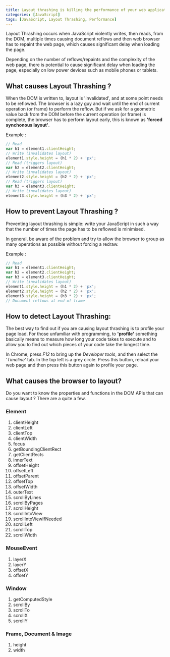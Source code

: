 ```yaml
---
title: Layout thrashing is killing the performance of your web application
categories: [JavaScript]
tags: [JavaScript, Layout Thrashing, Performance]
---
```


Layout Thrashing occurs when JavaScript violently writes, then reads, from the DOM, multiple times causing document 
reflows and then web browser has to repaint the web page, which causes significant delay when loading the page.

Depending on the number of reflows/repaints and the complexity of the web page, there is potential to cause significant 
delay when loading the page, especially on low power devices such as mobile phones or tablets.

## What causes Layout Thrashing ?

When the DOM is written to, layout is 'invalidated', and at some point needs to be reflowed. The browser is a lazy guy 
and wait until the end of current operation (or frame) to perform the reflow. But if we ask for a geometric value back 
from the DOM before the current operation (or frame) is complete, the browser has to perform layout early, this is known 
as **'forced synchonous layout'**.

Example :

``` javascript
// Read
var h1 = element1.clientHeight;
// Write (invalidates layout)
element1.style.height = (h1 * 2) + 'px';
// Read (triggers layout)
var h2 = element2.clientHeight;
// Write (invalidates layout)
element2.style.height = (h2 * 2) + 'px';
// Read (triggers layout)
var h3 = element3.clientHeight;
// Write (invalidates layout)
element3.style.height = (h3 * 2) + 'px';
``` 

## How to prevent Layout Thrashing ?

Preventing layout thrashing is simple: write your JavaScript in such a way that the number of times the page has to be 
reflowed is minimised.

In general, be aware of the problem and try to allow the browser to group as many operations as possible without forcing 
a redraw.

Example :

``` javascript
// Read
var h1 = element1.clientHeight;
var h2 = element2.clientHeight;
var h3 = element3.clientHeight;
// Write (invalidates layout)
element1.style.height = (h1 * 2) + 'px';
element2.style.height = (h2 * 2) + 'px';
element3.style.height = (h3 * 2) + 'px';
// Document reflows at end of frame
``` 

## How to detect Layout Thrashing:

The best way to find out if you are causing layout thrashing is to profile your page load. For those unfamiliar with 
programming, to **'profile'** something basically means to measure how long your code takes to execute and to allow you 
to find out which pieces of your code take the longest time.

In Chrome, press *F12* to bring up the *Developer tools*, and then select the *'Timeline'* tab. In the top left is a 
grey circle. Press this button, reload your web page and then press this button again to profile your page.

## What causes the browser to layout?

Do you want to know the properties and functions in the DOM APIs that can cause layout ? There are a quite a few.

### Element

1. clientHeight
2. clientLeft
3. clientTop
4. clientWidth
5. focus
6. getBoundingClientRect
7. getClientRects
8. innerText
9. offsetHeight
10. offsetLeft
11. offsetParent
12. offsetTop
13. offsetWidth
14. outerText
15. scrollByLines
16. scrollByPages
17. scrollHeight
18. scrollIntoView
19. scrollIntoViewIfNeeded
20. scrollLeft
21. scrollTop
22. scrollWidth

### MouseEvent

1. layerX
2. layerY
3. offsetX
4. offsetY

### Window

1. getComputedStyle
2. scrollBy
3. scrollTo
4. scrollX
5. scrollY

### Frame, Document & Image

1. height
2. width
